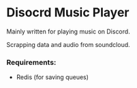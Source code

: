  # Disocrd Music Player
Mainly written for playing music on Discord.

Scrapping data and audio from soundcloud.

### Requirements:
- Redis (for saving queues)
